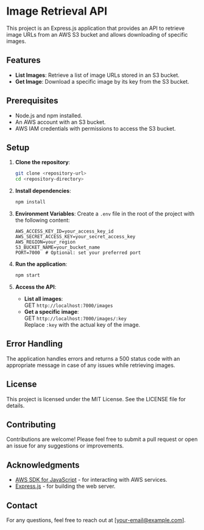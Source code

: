 # Image Retrieval API

This project is an Express.js application that provides an API to retrieve image URLs from an AWS S3 bucket and allows downloading of specific images.

## Features

- **List Images**: Retrieve a list of image URLs stored in an S3 bucket.
- **Get Image**: Download a specific image by its key from the S3 bucket.

## Prerequisites

- Node.js and npm installed.
- An AWS account with an S3 bucket.
- AWS IAM credentials with permissions to access the S3 bucket.

## Setup

1. **Clone the repository**:
   ```bash
   git clone <repository-url>
   cd <repository-directory>
   ```

2. **Install dependencies**:
   ```bash
   npm install
   ```

3. **Environment Variables**:
   Create a `.env` file in the root of the project with the following content:
   ```env
   AWS_ACCESS_KEY_ID=your_access_key_id
   AWS_SECRET_ACCESS_KEY=your_secret_access_key
   AWS_REGION=your_region
   S3_BUCKET_NAME=your_bucket_name
   PORT=7000  # Optional: set your preferred port
   ```

4. **Run the application**:
   ```bash
   npm start
   ```

5. **Access the API**:
   - **List all images**:  
     GET `http://localhost:7000/images`
   - **Get a specific image**:  
     GET `http://localhost:7000/images/:key`  
     Replace `:key` with the actual key of the image.

## Error Handling

The application handles errors and returns a 500 status code with an appropriate message in case of any issues while retrieving images.

## License

This project is licensed under the MIT License. See the LICENSE file for details.

## Contributing

Contributions are welcome! Please feel free to submit a pull request or open an issue for any suggestions or improvements. 

## Acknowledgments

- [AWS SDK for JavaScript](https://aws.amazon.com/sdk-for-node-js/) - for interacting with AWS services.
- [Express.js](https://expressjs.com/) - for building the web server.

## Contact

For any questions, feel free to reach out at [your-email@example.com].
